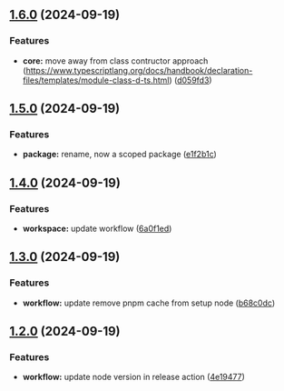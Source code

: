## [1.6.0](https://github.com/lumoflo/cf-images-lib/compare/v1.5.0...v1.6.0) (2024-09-19)


### Features

* **core:** move away from class contructor approach (https://www.typescriptlang.org/docs/handbook/declaration-files/templates/module-class-d-ts.html) ([d059fd3](https://github.com/lumoflo/cf-images-lib/commit/d059fd354ad8fbff5c9073e9a2413c74881977a6))

## [1.5.0](https://github.com/lumoflo/cf-images-lib/compare/v1.4.0...v1.5.0) (2024-09-19)


### Features

* **package:** rename, now a scoped package ([e1f2b1c](https://github.com/lumoflo/cf-images-lib/commit/e1f2b1cc42d2c1b7be1e4b36eddc7a953b60eb2a))

## [1.4.0](https://github.com/lumoflo/cf-images-lib/compare/v1.3.0...v1.4.0) (2024-09-19)


### Features

* **workspace:** update workflow ([6a0f1ed](https://github.com/lumoflo/cf-images-lib/commit/6a0f1ed38c02f1d9aa5e7917c285eb52deb043b1))

## [1.3.0](https://github.com/lumoflo/cf-images-lib/compare/v1.2.0...v1.3.0) (2024-09-19)


### Features

* **workflow:** update remove pnpm cache from setup node ([b68c0dc](https://github.com/lumoflo/cf-images-lib/commit/b68c0dc4b9ed9855711eb8636ff5a9690a857167))

## [1.2.0](https://github.com/lumoflo/cf-images-lib/compare/v1.1.0...v1.2.0) (2024-09-19)


### Features

* **workflow:** update node version in release action ([4e19477](https://github.com/lumoflo/cf-images-lib/commit/4e19477107339f7d700ffd7e795ae2dd883e1c50))

